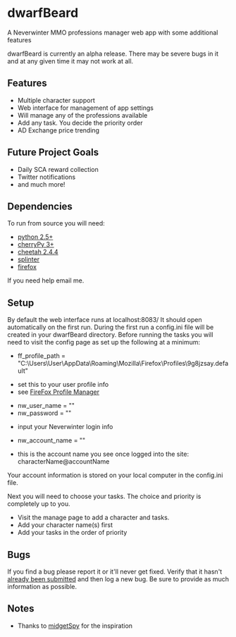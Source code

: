 dwarfBeard
==========

A Neverwinter MMO professions manager web app with some additional features

dwarfBeard is currently an alpha release. There may be severe bugs in it and at any given time it may not work at all. 


## Features

* Multiple character support
* Web interface for management of app settings
* Will manage any of the professions available
* Add any task. You decide the priority order
* AD Exchange price trending


## Future Project Goals

* Daily SCA reward collection
* Twitter notifications
* and much more!


## Dependencies

To run from source you will need:

* [python 2.5+][pythonDownloads]
* [cherryPy 3+][cherryPyDownloads]
* [cheetah 2.4.4][cheetahDownloads]
* [splinter][splinterDownlaods]
* [firefox][firefoxDownloads]

If you need help email me.


## Setup

By default the web interface runs at localhost:8083/
It should open automatically on the first run.
During the first run a config.ini file will be created in your dwarfBeard directory.
Before running the tasks you will need to visit the config page as set up the following at a minimum:

* ff_profile_path = "C:\Users\User\AppData\Roaming\Mozilla\Firefox\Profiles\9g8jzsay.default"
 - set this to your user profile info
 - see [FireFox Profile Manager][fireFoxProfileManager]
* nw_user_name = ""
* nw_password = ""
 - input your Neverwinter login info
* nw_account_name = ""
 - this is the account name you see once logged into the site: characterName@accountName
 
Your account information is stored on your local computer in the config.ini file.


Next you will need to choose your tasks.  The choice and priority is completely up to you.
* Visit the manage page to add a character and tasks.
* Add your character name(s) first
* Add your tasks in the order of priority

 
## Bugs

If you find a bug please report it or it'll never get fixed. Verify that it hasn't [already been submitted][issues] and then log a new bug. Be sure to provide as much information as possible.


## Notes

* Thanks to [midgetSpy][midgetSpy] for the inspiration


[pythonDownloads]:https://www.python.org/downloads/
[cherryPyDownloads]:https://pypi.python.org/pypi/CherryPy/3.2.4
[cheetahDownloads]:http://www.cheetahtemplate.org/download.html
[splinterDownlaods]:http://splinter.cobrateam.info/docs/
[fireFoxProfileManager]:https://support.mozilla.org/en-US/kb/profile-manager-create-and-remove-firefox-profiles
[firefoxDownloads]:http://www.mozilla.org/en-US/firefox/new/
[issues]:https://github.com/highway/dwarfBeard/issues
[midgetSpy]:https://github.com/midgetspy
